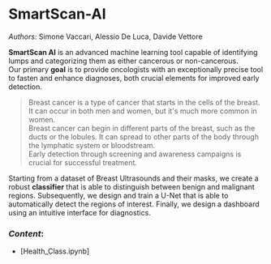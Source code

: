 # SmartScan-AI

_Authors_: Simone Vaccari, Alessio De Luca, Davide Vettore

**SmartScan AI** is an advanced machine learning tool capable of identifying lumps and categorizing them as either cancerous or non-cancerous.  \
Our primary **goal** is to provide oncologists with an exceptionally precise tool to fasten and enhance diagnoses, both crucial elements for improved early detection.

> Breast cancer is a type of cancer that starts in the cells of the breast. It can occur in both men and women, but it's much more common in women.  \
> Breast cancer can begin in different parts of the breast, such as the ducts or the lobules. It can spread to other parts of the body through the lymphatic system or bloodstream.  \
> Early detection through screening and awareness campaigns is crucial for successful treatment.

Starting from a dataset of Breast Ultrasounds and their masks, we create a robust **classifier** that is able to distinguish between benign and malignant regions. Subsequently, we design and train a U-Net that is able to automatically detect the regions of interest. Finally, we design a dashboard using an intuitive interface for diagnostics.  

### _Content_:
- [Health_Class.ipynb]



